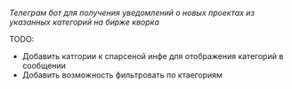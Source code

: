 *Телеграм бот для получения уведомлений о новых проектах из указанных категорий на бирже кворка*


TODO:
 - Добавить катгории к спарсеной инфе для отображения категорий в сообщении
 - Добавить возможность фильтровать по ктаегориям

